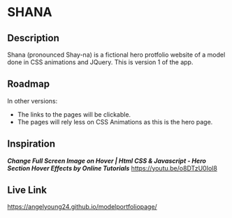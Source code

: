 # SHANA

## Description
Shana (pronounced Shay-na) is a fictional hero protfolio website of a model done in CSS animations and JQuery. This is version 1 of the app.

## Roadmap
In other versions:
* The links to the pages will be clickable.
* The pages will rely less on CSS Animations as this is the hero page.

## Inspiration
_**Change Full Screen Image on Hover | Html CSS & Javascript - Hero Section Hover Effects by Online Tutorials**_ 
https://youtu.be/o8DTzU0Iol8

## Live Link
https://angelyoung24.github.io/modelportfoliopage/

